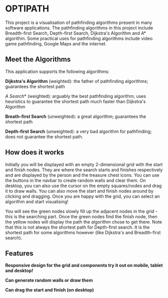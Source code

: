 # OPTIPATH

This project is a visualisation of pathfinding algorithms present in many software applications. The pathfinding algorithms in this project include Breadth-first Search, Depth-first Search, Dijkstra's Algorithm and A* algorithm. Some practical uses for pathfinding algorithms include video game pathfinding, Google Maps and the internet.

## Meet the Algorithms

This application supports the following algorithms: 

**Dijkstra's Algorithm** (weighted): the father of pathfinding algorithms; guarantees the shortest path

**A* Search** (weighted): arguably the best pathfinding algorithm; uses heuristics to guarantee the shortest path much faster than Dijkstra's Algorithm

**Breath-first Search** (unweighted): a great algorithm; guarantees the shortest path

**Depth-first Search** (unweighted): a very bad algorithm for pathfinding; does not guarantee the shortest path.

## How does it works

Initially you will be displayed with an empty 2-dimensional grid with the start and finish nodes. They are where the search starts and finishes respectively and are displayed by the person and the treasure chest icons. You can use the buttons in the navbar to create random walls and clear them. On desktop, you can also use the cursor on the empty squares/nodes and drag it to draw walls. You can also move the start and finish nodes around by clicking and dragging. Once you are happy with the grid, you can select an algorithm and start visualising!

You will see the green nodes slowly fill up the adjacent nodes in the grid - this is the searching part. Once the green nodes find the finish node, then the yellow nodes will display the path the algorithm chose to get there. Note that this is not always the shortest path for Depth-first search. It is the shortest path for some algorithms however (like Dijkstra's and Breadth-first search).

## Features

**Responsive design for the grid and components try it out on mobile, tablet and desktop!**

**Can generate random walls or draw them**

**Can drag the start and finish (on desktop)**

